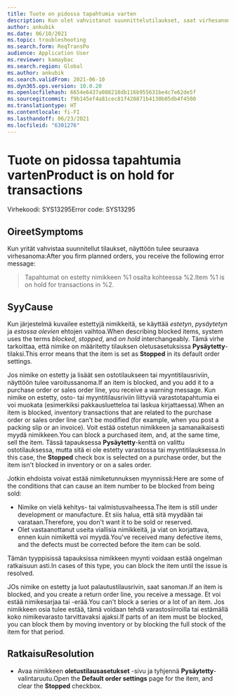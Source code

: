 ```yaml
---
title: Tuote on pidossa tapahtumia varten
description: Kun olet vahvistanut suunnittelutilaukset, saat virhesanoman, jossa todetaan, että nimike on tapahtumien osalta pidossa.
author: ankubik
ms.date: 06/10/2021
ms.topic: troubleshooting
ms.search.form: ReqTransPo
audience: Application User
ms.reviewer: kamaybac
ms.search.region: Global
ms.author: ankubik
ms.search.validFrom: 2021-06-10
ms.dyn365.ops.version: 10.0.20
ms.openlocfilehash: 6654e6437a088218db116b955631be4c7e62de5f
ms.sourcegitcommit: f9b145ef4a81cec81f420871b4130b05db4f4500
ms.translationtype: HT
ms.contentlocale: fi-FI
ms.lasthandoff: 06/23/2021
ms.locfileid: "6301276"
---
```

# <a name="product-is-on-hold-for-transactions"></a><span data-ttu-id="b28f8-103">Tuote on pidossa tapahtumia varten</span><span class="sxs-lookup"><span data-stu-id="b28f8-103">Product is on hold for transactions</span></span>

<span data-ttu-id="b28f8-104">Virhekoodi: SYS13295</span><span class="sxs-lookup"><span data-stu-id="b28f8-104">Error code: SYS13295</span></span>

## <a name="symptoms"></a><span data-ttu-id="b28f8-105">Oireet</span><span class="sxs-lookup"><span data-stu-id="b28f8-105">Symptoms</span></span>

<span data-ttu-id="b28f8-106">Kun yrität vahvistaa suunnitellut tilaukset, näyttöön tulee seuraava virhesanoma:</span><span class="sxs-lookup"><span data-stu-id="b28f8-106">After you firm planned orders, you receive the following error message:</span></span>

> <span data-ttu-id="b28f8-107">Tapahtumat on estetty nimikkeen %1 osalta kohteessa %2.</span><span class="sxs-lookup"><span data-stu-id="b28f8-107">Item %1 is on hold for transactions in %2.</span></span>

## <a name="cause"></a><span data-ttu-id="b28f8-108">Syy</span><span class="sxs-lookup"><span data-stu-id="b28f8-108">Cause</span></span>

<span data-ttu-id="b28f8-109">Kun järjestelmä kuvailee estettyjä nimikkeitä, se käyttää *estetyn*, *pysäytetyn* ja *estossa olevien* ehtojen vaihtoa.</span><span class="sxs-lookup"><span data-stu-id="b28f8-109">When describing blocked items, system uses the terms *blocked*, *stopped*, and *on hold* interchangeably.</span></span> <span data-ttu-id="b28f8-110">Tämä virhe tarkoittaa, että nimike on määritetty tilauksen oletusasetuksissa **Pysäytetty**-tilaksi.</span><span class="sxs-lookup"><span data-stu-id="b28f8-110">This error means that the item is set as **Stopped** in its default order settings.</span></span>

<span data-ttu-id="b28f8-111">Jos nimike on estetty ja lisäät sen ostotilaukseen tai myyntitilausriviin, näyttöön tulee varoitussanoma.</span><span class="sxs-lookup"><span data-stu-id="b28f8-111">If an item is blocked, and you add it to a purchase order or sales order line, you receive a warning message.</span></span> <span data-ttu-id="b28f8-112">Kun nimike on estetty, osto- tai myyntitilausriviin liittyviä varastotapahtumia ei voi muokata (esimerkiksi pakkausluetteloa tai laskua kirjattaessa).</span><span class="sxs-lookup"><span data-stu-id="b28f8-112">When an item is blocked, inventory transactions that are related to the purchase order or sales order line can't be modified (for example, when you post a packing slip or an invoice).</span></span> <span data-ttu-id="b28f8-113">Voit estää ostetun nimikkeen ja samanaikaisesti myydä nimikkeen.</span><span class="sxs-lookup"><span data-stu-id="b28f8-113">You can block a purchased item, and, at the same time, sell the item.</span></span> <span data-ttu-id="b28f8-114">Tässä tapauksessa **Pysäytetty**-kenttä on valittu ostotilauksessa, mutta sitä ei ole estetty varastossa tai myyntitilauksessa.</span><span class="sxs-lookup"><span data-stu-id="b28f8-114">In this case, the **Stopped** check box is selected on a purchase order, but the item isn't blocked in inventory or on a sales order.</span></span>

<span data-ttu-id="b28f8-115">Jotkin ehdoista voivat estää nimiketunnuksen myynnissä:</span><span class="sxs-lookup"><span data-stu-id="b28f8-115">Here are some of the conditions that can cause an item number to be blocked from being sold:</span></span>

- <span data-ttu-id="b28f8-116">Nimike on vielä kehitys- tai valmistusvaiheessa.</span><span class="sxs-lookup"><span data-stu-id="b28f8-116">The item is still under development or manufacture.</span></span> <span data-ttu-id="b28f8-117">Et siis halua, että sitä myydään tai varataan.</span><span class="sxs-lookup"><span data-stu-id="b28f8-117">Therefore, you don't want it to be sold or reserved.</span></span>
- <span data-ttu-id="b28f8-118">Olet vastaanottanut useita viallisia nimikkeitä, ja viat on korjattava, ennen kuin nimikettä voi myydä.</span><span class="sxs-lookup"><span data-stu-id="b28f8-118">You've received many defective items, and the defects must be corrected before the item can be sold.</span></span>

<span data-ttu-id="b28f8-119">Tämän tyyppisissä tapauksissa nimikkeen myynti voidaan estää ongelman ratkaisuun asti.</span><span class="sxs-lookup"><span data-stu-id="b28f8-119">In cases of this type, you can block the item until the issue is resolved.</span></span>

<span data-ttu-id="b28f8-120">JOs nimike on estetty ja luot palautustilausrivin, saat sanoman.</span><span class="sxs-lookup"><span data-stu-id="b28f8-120">If an item is blocked, and you create a return order line, you receive a message.</span></span> <span data-ttu-id="b28f8-121">Et voi estää nimikesarjaa tai -erää.</span><span class="sxs-lookup"><span data-stu-id="b28f8-121">You can't block a series or a lot of an item.</span></span> <span data-ttu-id="b28f8-122">Jos nimikkeen osia tulee estää, tämä voidaan tehdä varastosiirroilla tai estämällä koko nimikevarasto tarvittavaksi ajaksi.</span><span class="sxs-lookup"><span data-stu-id="b28f8-122">If parts of an item must be blocked, you can block them by moving inventory or by blocking the full stock of the item for that period.</span></span>

## <a name="resolution"></a><span data-ttu-id="b28f8-123">Ratkaisu</span><span class="sxs-lookup"><span data-stu-id="b28f8-123">Resolution</span></span>

- <span data-ttu-id="b28f8-124">Avaa nimikkeen **oletustilausasetukset** -sivu ja tyhjennä **Pysäytetty**-valintaruutu.</span><span class="sxs-lookup"><span data-stu-id="b28f8-124">Open the **Default order settings** page for the item, and clear the **Stopped** checkbox.</span></span>
